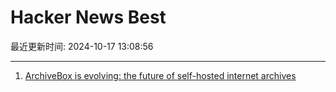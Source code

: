 # Hacker News Best

最近更新时间: 2024-10-17 13:08:56

--- 
1. [ArchiveBox is evolving: the future of self-hosted internet archives](https://docs.sweeting.me/s/archivebox-plugin-ecosystem-announcement) 
